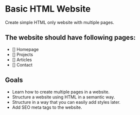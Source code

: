 # Basic HTML Website
Create simple HTML only website with multiple pages.

## The website should have following pages:
- [] Homepage
- [] Projects
- [] Articles
- [] Contact

## Goals
- Learn how to create multiple pages in a website.
- Structure a website using HTML in a semantic way.
- Structure in a way that you can easily add styles later.
- Add SEO meta tags to the website.